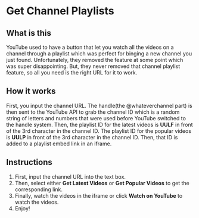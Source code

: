 # Get Channel Playlists

## What is this
YouTube used to have a button that let you watch all the videos on a channel through a playlist which was perfect for binging a new channel you just found. Unfortunately, they removed the feature at some point which was super disappointing. But, they never removed that channel playlist feature, so all you need is the right URL for it to work.

## How it works
First, you input the channel URL. The handle(the @whateverchannel part) is then sent to the YouTube API to grab the channel ID which is a random string of letters and numbers that were used before YouTube switched to the handle system. Then, the playlist ID for the latest videos is **UULF** in front of the 3rd character in the channel ID. The playlist ID for the popular videos is **UULP** in front of the 3rd character in the channel ID. Then, that ID is added to a playlist embed link in an iframe.

## Instructions
1. First, input the channel URL into the text box.
2. Then, select either **Get Latest Videos** or **Get Popular Videos** to get the corresponding link.
3. Finally, watch the videos in the iframe or click **Watch on YouTube** to watch the videos.
4. Enjoy!